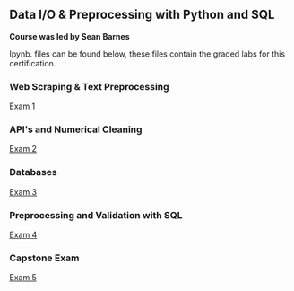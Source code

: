 ## Data I/O & Preprocessing with Python and SQL

<b> Course was led by Sean Barnes </b>

<p> Ipynb. files can be found below, these files contain the graded labs
for this certification. </p>

<p></n></p>

### Web Scraping & Text Preprocessing

[Exam 1](deeplearn/C4M1_Assignment.ipynb)


### API's and Numerical Cleaning

[Exam 2](deeplearn/C4M2_Assignment.ipynb)


### Databases

[Exam 3](deeplearn/C4M3_Assignment.ipynb)


### Preprocessing and Validation with SQL

[Exam 4](deeplearn/C4M4_Assignment.ipynb)


### Capstone Exam

[Exam 5](deeplearn/C4_Capstone_Assignment.ipynb)